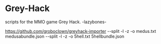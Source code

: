 # Grey-Hack
scripts for the MMO game Grey Hack.
-lazybones-

https://github.com/groboclown/greyhack-importer
--split -l -z -o medus.txt medusabundle.json
--split -l -z -o 5hell.txt 5hellbundle.json
